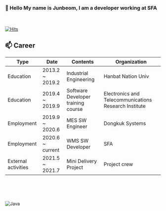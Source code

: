 ### 👋 Hello My name is Junbeom, I am a developer working at SFA

<br/><br/>
[![Hits](https://hits.seeyoufarm.com/api/count/incr/badge.svg?url=https%3A%2F%2Fwww.sfa.co.kr&count_bg=%2379C83D&title_bg=%2379C83D&icon=pinboard.svg&icon_color=%23E7E7E7&title=SFA&edge_flat=true)](https://www.sfa.co.kr/)
## 📫 Career
| Type                	| Date            	   | Contents                           	| Organization                                          	|
|---------------------	|-----------------	   |------------------------------------	|-------------------------------------------------------	|
| Education           	| 2013.2 ~ 2019.2 	   | Industrial Engineering             	| Hanbat Nation Univ                                    	|
| Education           	| 2019.4 ~ 2019.9 	   | Software Developer training course 	| Electronics and Telecommunications Research Institute 	|
| Employment          	| 2019.9 ~ 2020.6 	   | MES SW Engineer                    	| Dongkuk Systems                                       	|
| Employment          	| 2020.6 ~ current     | WMS SW Developer                   	| SFA                                                   	|
| External activities 	| 2021.5 ~ 2021.7 	   | Mini Delivery Project              	| Project crew                                          	|


<br/><br/><br/><br/>
![Java](https://img.shields.io/badge/Java-%E2%98%85%E2%98%85%E2%98%85%E2%98%86%E2%98%86-0696D7?style=plastic&logo=Java&logoColor=white)

<!--
**skier5000/skier5000** is a ✨ _special_ ✨ repository because its `README.md` (this file) appears on your GitHub profile.
[![Anurag's GitHub stats](https://github-readme-stats.vercel.app/api?username=skier5000)](https://github.com/anuraghazra/github-readme-stats)
Here are some ideas to get you started:

- 🔭 I’m currently working on ...
- 🌱 I’m currently learning ...
- 👯 I’m looking to collaborate on ...
- 🤔 I’m looking for help with ...
- 💬 Ask me about ...
- 📫 How to reach me: ...
- 😄 Pronouns: ...
- ⚡ Fun fact: ...
-->
